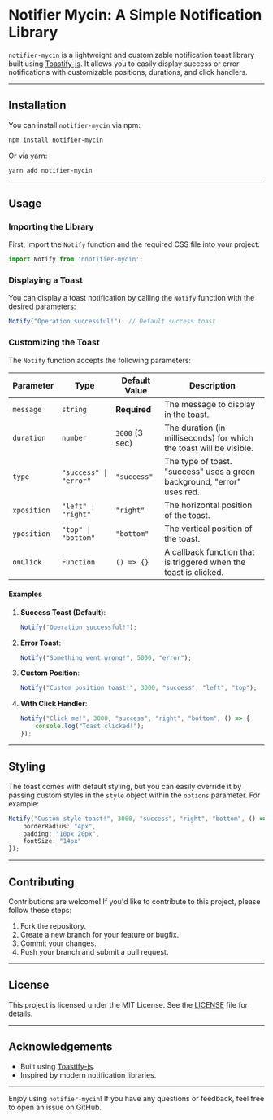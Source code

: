 # Notifier Mycin: A Simple Notification Library

`notifier-mycin` is a lightweight and customizable notification toast library built using [Toastify-js](https://github.com/apvarun/toastify-js). It allows you to easily display success or error notifications with customizable positions, durations, and click handlers.

---

## Installation

You can install `notifier-mycin` via npm:

```bash
npm install notifier-mycin
```

Or via yarn:

```bash
yarn add notifier-mycin
```

---

## Usage

### Importing the Library

First, import the `Notify` function and the required CSS file into your project:

```typescript
import Notify from 'nnotifier-mycin';
```

### Displaying a Toast

You can display a toast notification by calling the `Notify` function with the desired parameters:

```typescript
Notify("Operation successful!"); // Default success toast
```

### Customizing the Toast

The `Notify` function accepts the following parameters:

| Parameter   | Type                     | Default Value   | Description                                                                 |
|-------------|--------------------------|-----------------|-----------------------------------------------------------------------------|
| `message`   | `string`                 | **Required**    | The message to display in the toast.                                        |
| `duration`  | `number`                 | `3000` (3 sec)  | The duration (in milliseconds) for which the toast will be visible.         |
| `type`      | `"success" \| "error"`   | `"success"`     | The type of toast. "success" uses a green background, "error" uses red.     |
| `xposition` | `"left" \| "right"`      | `"right"`       | The horizontal position of the toast.                                       |
| `yposition` | `"top" \| "bottom"`      | `"bottom"`      | The vertical position of the toast.                                         |
| `onClick`   | `Function`               | `() => {}`      | A callback function that is triggered when the toast is clicked.            |

#### Examples

1. **Success Toast (Default)**:
   ```typescript
   Notify("Operation successful!");
   ```

2. **Error Toast**:
   ```typescript
   Notify("Something went wrong!", 5000, "error");
   ```

3. **Custom Position**:
   ```typescript
   Notify("Custom position toast!", 3000, "success", "left", "top");
   ```

4. **With Click Handler**:
   ```typescript
   Notify("Click me!", 3000, "success", "right", "bottom", () => {
       console.log("Toast clicked!");
   });
   ```

---

## Styling

The toast comes with default styling, but you can easily override it by passing custom styles in the `style` object within the `options` parameter. For example:

```typescript
Notify("Custom style toast!", 3000, "success", "right", "bottom", () => {}, {
    borderRadius: "4px",
    padding: "10px 20px",
    fontSize: "14px"
});
```

---

## Contributing

Contributions are welcome! If you'd like to contribute to this project, please follow these steps:

1. Fork the repository.
2. Create a new branch for your feature or bugfix.
3. Commit your changes.
4. Push your branch and submit a pull request.

---

## License

This project is licensed under the MIT License. See the [LICENSE](LICENSE) file for details.

---

## Acknowledgements

- Built using [Toastify-js](https://github.com/apvarun/toastify-js).
- Inspired by modern notification libraries.

---

Enjoy using `notifier-mycin`! If you have any questions or feedback, feel free to open an issue on GitHub.
